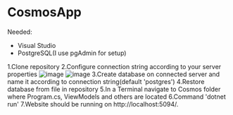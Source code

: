 # CosmosApp
Needed:
  * Visual Studio
  * PostgreSQL(I use pgAdmin for setup)

1.Clone repository
2.Configure connection string according to your server properties
![image](https://user-images.githubusercontent.com/83118752/210013004-3fc15002-f26b-4ba0-916f-4e7991ebc952.png)
![image](https://user-images.githubusercontent.com/83118752/210013107-aac0eba6-ded1-4dea-8ab7-6201cd9a6d43.png)
3.Create database on connected server and name it according to connection string(default 'postgres')
4.Restore database from file in repository
5.In a Terminal navigate to Cosmos folder where Program.cs, ViewModels and others are located
6.Command 'dotnet run'
7.Website should be running on http://localhost:5094/.
